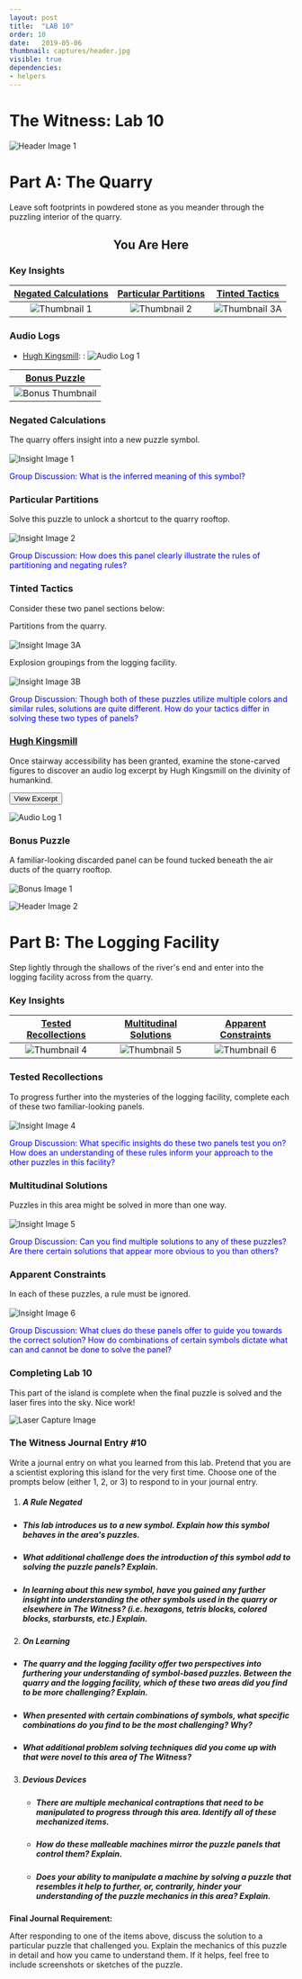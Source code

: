 ```yaml
---
layout: post
title:  "LAB 10"
order: 10
date:   2019-05-06
thumbnail: captures/header.jpg
visible: true
dependencies:
- helpers
---
```


# **The Witness: Lab 10**

![Header Image 1](captures/header.jpg#header)
# Part A: The Quarry

Leave soft footprints in powdered stone as you meander through the puzzling interior of the quarry.

## <center>You Are Here</center>

<!-- ![Witness Map Lab 10](captures/Witness_Map_Lab10.jpg#capture) -->

### Key Insights

| [Negated Calculations](#negated-calculations) | [Particular Partitions](#particular-partitions) | [Tinted Tactics](#tinted-tactics) |
|:-:|:-:|:-:|
|![Thumbnail 1](captures/insight_1.jpg#thumbnail)| ![Thumbnail 2](captures/insight_2.jpg#thumbnail)| ![Thumbnail 3A](captures/insight_3A.jpg#thumbnail)|

### Audio Logs

- [Hugh Kingsmill](#hugh-kingsmill):
: ![Audio Log 1](captures/audio_log_1.jpg#audio_log)

| [Bonus Puzzle](#bonus-puzzle) |
|:-:|
|![Bonus Thumbnail](captures/bonus_1.jpg#thumbnail)|

### Negated Calculations
The quarry offers insight into a new puzzle symbol.
<br><br>
![Insight Image 1](captures/insight_1.jpg#capture)

<span style="color: blue">Group Discussion: What is the inferred meaning of this symbol?</span>

### Particular Partitions
Solve this puzzle to unlock a shortcut to the quarry rooftop.
<br><br>
![Insight Image 2](captures/insight_2.jpg#capture)

<span style="color: blue">Group Discussion: How does this panel clearly illustrate the rules of partitioning and negating rules?</span>

### Tinted Tactics
Consider these two panel sections below:
<br>

Partitions from the quarry.
<br><br>
![Insight Image 3A](captures/insight_3A.jpg#capture)

Explosion groupings from the logging facility.
<br><br>
![Insight Image 3B](captures/insight_3B.jpg#capture)

<span style="color: blue">Group Discussion: Though both of these puzzles utilize multiple colors and similar rules, solutions are quite different. How do your tactics differ in solving these two types of panels?</span>

### [Hugh Kingsmill](https://en.wikipedia.org/wiki/Hugh_Kingsmill)

Once stairway accessibility has been granted, examine the stone-carved figures to discover an audio log excerpt by Hugh Kingsmill on the divinity of humankind.

<button onclick="collapseExcerpt1()">View Excerpt</button>

<div id="excerpt1" style="display:none" markdown="1">

What is divine in man is elusive and impalpable,
and he is easily tempted to embody it in a concrete form –

a church, a country, a social system, a leader –
so that he may realize it with less effort
and serve it with more profit.

Yet the attempt to externalize the kingdom of heaven
in a temporal shape must end in disaster.

It cannot be created by charters or constitutions
nor established by arms.

Those who seek for it alone will reach it together,
and those who seek it in company will perish by themselves.

<br>---<br>
Hugh Kingsmill, 1944
</div>

![Audio Log 1](captures/audio_log_1.jpg#capture)

### Bonus Puzzle
A familiar-looking discarded panel can be found tucked beneath the air ducts of the quarry rooftop.
<br><br>
![Bonus Image 1](captures/bonus_1.jpg#capture)

![Header Image 2](captures/header_2.jpg#header)
# Part B: The Logging Facility

Step lightly through the shallows of the river's end and enter into the logging facility across from the quarry.

### Key Insights

| [Tested Recollections](#tested-recollections) | [Multitudinal Solutions](#multitudinal-solutions) | [Apparent Constraints](#apparent-constraints) |
|:-:|:-:|:-:|
|![Thumbnail 4](captures/insight_4.jpg#thumbnail)| ![Thumbnail 5](captures/insight_5.jpg#thumbnail)| ![Thumbnail 6](captures/insight_6.jpg#thumbnail)|

### Tested Recollections
To progress further into the mysteries of the logging facility, complete each of these two familiar-looking panels.
<br><br>
![Insight Image 4](captures/insight_4.jpg#capture)

<span style="color: blue">Group Discussion: What specific insights do these two panels test you on? How does an understanding of these rules inform your approach to the other puzzles in this facility?</span>

### Multitudinal Solutions
Puzzles in this area might be solved in more than one way.
<br><br>
![Insight Image 5](captures/insight_5.jpg#capture)

<span style="color: blue">Group Discussion: Can you find multiple solutions to any of these puzzles? Are there certain solutions that appear more obvious to you than others?</span>

### Apparent Constraints
In each of these puzzles, a rule must be ignored.
<br><br>
![Insight Image 6](captures/insight_6.jpg#capture)

<span style="color: blue">Group Discussion: What clues do these panels offer to guide you towards the correct solution? How do combinations of certain symbols dictate what can and cannot be done to solve the panel?</span>

### Completing Lab 10

This part of the island is complete when the final puzzle is solved and the laser fires into the sky. Nice work!

![Laser Capture Image](captures/laser_capture.jpg#header)

### The Witness Journal Entry #10

Write a journal entry on what you learned from this lab. Pretend that you are a scientist exploring this island for the very first time. Choose one of the prompts below (either 1, 2, or 3) to respond to in your journal entry.

1. ##### **A Rule Negated**
  - ##### This lab introduces us to a new symbol. Explain how this symbol behaves in the area's puzzles.
  - ##### What additional challenge does the introduction of this symbol add to solving the puzzle panels? Explain.
  - ##### In learning about this new symbol, have you gained any further insight into understanding the other symbols used in the quarry or elsewhere in The Witness? (i.e. hexagons, tetris blocks, colored blocks, starbursts, etc.) Explain.

2. ##### **On Learning**
  - ##### The quarry and the logging facility offer two perspectives into furthering your understanding of symbol-based puzzles. Between the quarry and the logging facility, which of these two areas did you find to be more challenging? Explain.
  - ##### When presented with certain combinations of symbols, what specific combinations do you find to be the most challenging? Why?
  - ##### What additional problem solving techniques did you come up with that were novel to this area of The Witness?

3. ##### **Devious Devices**

    - ##### There are multiple mechanical contraptions that need to be manipulated to progress through this area. Identify all of these mechanized items.
    - ##### How do these malleable machines mirror the puzzle panels that control them? Explain.
    - ##### Does your ability to manipulate a machine by solving a puzzle that resembles it help to further, or, contrarily, hinder your understanding of the puzzle mechanics in this area? Explain. 

**Final Journal Requirement:**

After responding to one of the items above, discuss the solution to a particular puzzle that challenged you. Explain the mechanics of this puzzle in detail and how you came to understand them. If it helps, feel free to include screenshots or sketches of the puzzle.
